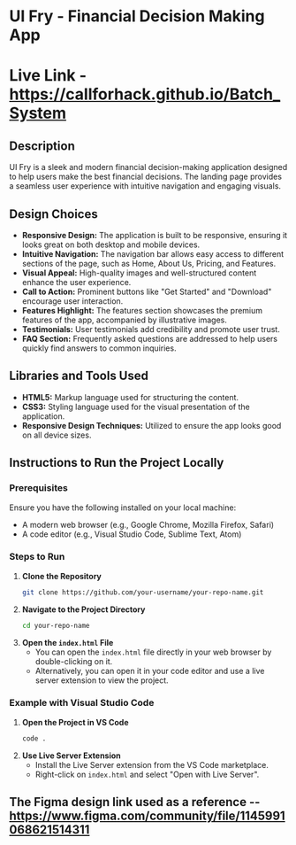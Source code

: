 # UI Fry - Financial Decision Making App

# Live Link - https://callforhack.github.io/Batch_System

## Description
UI Fry is a sleek and modern financial decision-making application designed to help users make the best financial decisions. The landing page provides a seamless user experience with intuitive navigation and engaging visuals.

## Design Choices
- **Responsive Design:** The application is built to be responsive, ensuring it looks great on both desktop and mobile devices.
- **Intuitive Navigation:** The navigation bar allows easy access to different sections of the page, such as Home, About Us, Pricing, and Features.
- **Visual Appeal:** High-quality images and well-structured content enhance the user experience.
- **Call to Action:** Prominent buttons like "Get Started" and "Download" encourage user interaction.
- **Features Highlight:** The features section showcases the premium features of the app, accompanied by illustrative images.
- **Testimonials:** User testimonials add credibility and promote user trust.
- **FAQ Section:** Frequently asked questions are addressed to help users quickly find answers to common inquiries.

## Libraries and Tools Used
- **HTML5:** Markup language used for structuring the content.
- **CSS3:** Styling language used for the visual presentation of the application.
- **Responsive Design Techniques:** Utilized to ensure the app looks good on all device sizes.

## Instructions to Run the Project Locally

### Prerequisites
Ensure you have the following installed on your local machine:
- A modern web browser (e.g., Google Chrome, Mozilla Firefox, Safari)
- A code editor (e.g., Visual Studio Code, Sublime Text, Atom)

### Steps to Run
1. **Clone the Repository**
    ```sh
    git clone https://github.com/your-username/your-repo-name.git
    ```
2. **Navigate to the Project Directory**
    ```sh
    cd your-repo-name
    ```
3. **Open the `index.html` File**
    - You can open the `index.html` file directly in your web browser by double-clicking on it.
    - Alternatively, you can open it in your code editor and use a live server extension to view the project.

### Example with Visual Studio Code
1. **Open the Project in VS Code**
    ```sh
    code .
    ```
2. **Use Live Server Extension**
    - Install the Live Server extension from the VS Code marketplace.
    - Right-click on `index.html` and select "Open with Live Server".

## The Figma design link used as a reference -- https://www.figma.com/community/file/1145991068621514311
